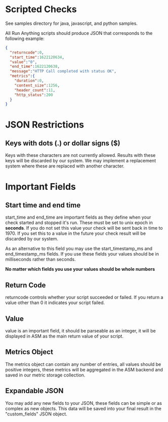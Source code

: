 # Scripted Checks

See samples directory for java, javascript, and python samples.


All Run Anything scripts should produce JSON that corresponds to the following example:

```json
{
  "returncode":0,
  "start_time":1622120634,
  "value":"0",
  "end_time":1622120638,
  "message":"HTTP Call completed with status OK",
  "metrics":{
    "duration":0,
    "content_size":1256,
    "header_count":11,
    "http_status":200
  }
}
```

# JSON Restrictions
## Keys with dots (.) or dollar signs ($)
Keys with these characters are not currently allowed. Results with these keys will be discarded by our system. We may implement a replacement system where these are replaced with another character.


# Important Fields
## Start time and end time
start_time and end_time are important fields as they define when your check started and stopped it's run. These must be set to unix epoch in **seconds**. If you do not set this value your check will be sent back in time to 1970. If you set this to a value in the future your check result will be discarded by our system.

As an alternative to this field you may use the start_timestamp_ms and end_timestamp_ms fields. If you use these fields your values should be in milliseconds rather than seconds. 

**No matter which fields you use your values should be whole numbers**

## Return Code
returncode controls whether your script succeeded or failed. If you return a value other than 0 it indicates your script failed.

## Value
value is an important field, it should be parseable as an integer, it will be displayed in ASM as the main return value of your script.

## Metrics Object
The metrics object can contain any number of entries, all values should be positive integers, these metrics will be aggregated in the ASM backend and saved in our metric storage collection.

## Expandable JSON
You may add any new fields to your JSON, these fields can be simple or as complex as new objects. This data will be saved into your final result in the "custom_fields" JSON object.
